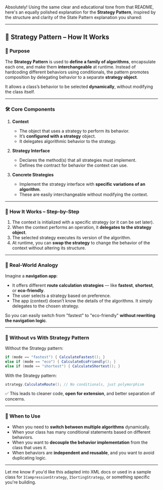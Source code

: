 Absolutely! Using the same clear and educational tone from that README, here's an equally polished explanation for the **Strategy Pattern**, inspired by the structure and clarity of the State Pattern explanation you shared:

---

## 🧠 Strategy Pattern – How It Works

### 🧩 **Purpose**

The **Strategy Pattern** is used to **define a family of algorithms**, encapsulate each one, and make them **interchangeable** at runtime. Instead of hardcoding different behaviors using conditionals, the pattern promotes composition by delegating behavior to a separate **strategy object**.

It allows a class’s behavior to be selected **dynamically**, without modifying the class itself.

---

### 🛠️ **Core Components**

1. **Context**

    * The object that uses a strategy to perform its behavior.
    * It’s **configured with a strategy** object.
    * It delegates algorithmic behavior to the strategy.

2. **Strategy Interface**

    * Declares the method(s) that all strategies must implement.
    * Defines the contract for behavior the context can use.

3. **Concrete Strategies**

    * Implement the strategy interface with **specific variations of an algorithm**.
    * These are easily interchangeable without modifying the context.

---

### 🔄 **How It Works – Step-by-Step**

1. The context is initialized with a specific strategy (or it can be set later).
2. When the context performs an operation, it **delegates to the strategy object**.
3. The selected strategy executes its version of the algorithm.
4. At runtime, you can **swap the strategy** to change the behavior of the context without altering its structure.

---

### 🧠 Real-World Analogy

Imagine a **navigation app**:

* It offers different **route calculation strategies** — like **fastest**, **shortest**, or **eco-friendly**.
* The user selects a strategy based on preference.
* The app (context) doesn’t know the details of the algorithms. It simply delegates to the chosen strategy.

So you can easily switch from "fastest" to "eco-friendly" **without rewriting the navigation logic**.

---

### 🔧 Without vs With Strategy Pattern

Without the Strategy pattern:

```csharp
if (mode == "fastest") { CalculateFastest(); }
else if (mode == "eco") { CalculateEcoFriendly(); }
else if (mode == "shortest") { CalculateShortest(); }
```

With the Strategy pattern:

```csharp
strategy.CalculateRoute(); // No conditionals, just polymorphism
```

✅ This leads to cleaner code, **open for extension**, and better separation of concerns.

---

### 📌 When to Use

* When you need to **switch between multiple algorithms** dynamically.
* When your class has many conditional statements based on different behaviors.
* When you want to **decouple the behavior implementation** from the class that uses it.
* When behaviors are **independent and reusable**, and you want to avoid duplicating logic.

---

Let me know if you'd like this adapted into XML docs or used in a sample class for `ICompressionStrategy`, `ISortingStrategy`, or something specific you're building.
